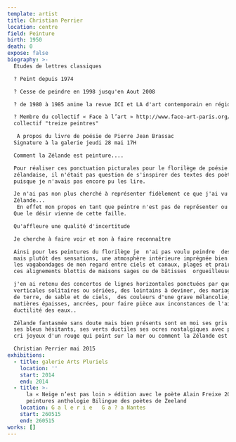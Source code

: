 ```yaml
---
template: artist
title: Christian Perrier
location: centre
field: Peinture
birth: 1950
death: 0
expose: false
biography: >-
  Études de lettres classiques

  ? Peint depuis 1974

  ? Cesse de peindre en 1998 jusqu'en Aout 2008

  ? de 1980 à 1985 anime la revue ICI et LA d'art contemporain en région Centre

  ? Membre du collectif « Face à l’art » http://www.face-art-paris.org/ et du
  collectif "treize peintres"

   A propos du livre de poésie de Pierre Jean Brassac
  Signature à la galerie jeudi 28 mai 17H

  Comment la Zélande est peinture....

  Pour réaliser ces ponctuation picturales pour le florilège de poésie
  zélandaise, il n'était pas question de s'inspirer des textes des poètes
  puisque je n'avais pas encore pu les lire.

  Je n'ai pas non plus cherché à représenter fidèlement ce que j'ai vu en
  Zélande...
   En effet mon propos en tant que peintre n'est pas de représenter ou de raconter ce qui m'entoure. Il m'arrive certes d'esquisser des figures. Végétaux anonymes, ustensiles approximatifs, architectures improbables. Pour aussitôt vouloir les défigurer, les déformer, les raturer, les abolir. Pour éviter l'image. Parce que l'image enferme, bride l'imaginaire, sombre dans l'anecdote, la narration, empêche de percevoir la peinture. Pour permettre le vagabondage du regard sensible il me faut donc gauchir le trait, égarer la couleur, brouiller les formes afin que naisse l'ombre d'un doute sur ce que l'on a perçu.
  Que le désir vienne de cette faille.

  Qu'affleure une qualité d'incertitude

  Je cherche à faire voir et non à faire reconnaître

  Ainsi pour les peintures du florilège je  n'ai pas voulu peindre  des paysages
  mais plutôt des sensations, une atmosphère intérieure imprégnée bien sûr  par
  les vagabondages de mon regard entre ciels et canaux, plages et prairies ou
  ces alignements blottis de maisons sages ou de bâtisses  orgueilleuses.

  j'en ai retenu des concertos de lignes horizontales ponctuées par quelques
  verticales solitaires ou sériées, des lointains à deviner, des mariages d'eau,
  de terre, de sable et de ciels,  des couleurs d'une grave mélancolie,  des
  matières épaisses, ancrées, pour faire pièce aux inconstances de l'air ou à la
  ductilité des eaux..

  Zélande fantasmée sans doute mais bien présents sont en moi ses gris noyés,
  ses bleus hésitants, ses verts ductiles ses ocres nostalgiques avec parfois le
  cri joyeux d'un rouge qui point sur la mer ou comment la Zélande est peinture.

  Christian Perrier mai 2015
exhibitions:
  - title: galerie Arts Pluriels
    location: ''
    start: 2014
    end: 2014
  - title: >-
      la « Neige n’est pas loin » édition avec le poète Alain Freixe 2015 18
      peintures anthologie Bilingue des poètes de Zeeland
    location: G a l e r i e   G a ? a Nantes
    start: 260515
    end: 260515
works: []
---
```


